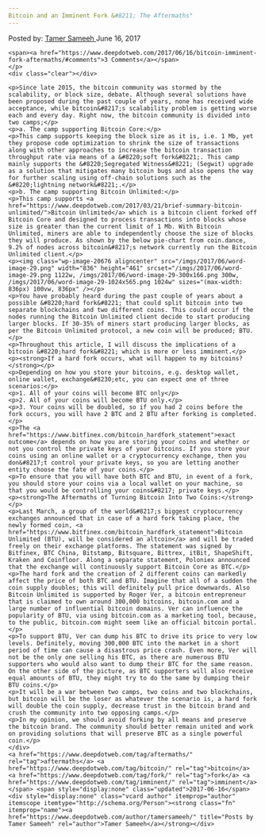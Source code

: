 ```yaml
---
Bitcoin and an Imminent Fork &#8211; The Aftermaths"
---
```

<article class="post-listing post-20667 post type-post status-publish format-standard has-post-thumbnail hentry  tag-aftermaths tag-bitcoin tag-fork tag-imminent">
    <div class="post-inner">
        <span>Posted by: <a href="https://www.deepdotweb.com/author/tamersameeh/" title="">Tamer Sameeh </a></span>
    <span>June 16, 2017</span>
    
    <span><a href="https://www.deepdotweb.com/2017/06/16/bitcoin-imminent-fork-aftermaths/#comments">3 Comments</a></span>
    </p>
    <div class="clear"></div>
    
    <p>Since late 2015, the bitcoin community was stormed by the scalability, or block size, debate. Although several solutions have been proposed during the past couple of years, none has received wide acceptance, while bitcoin&#8217;s scalability problem is getting worse each and every day. Right now, the bitcoin community is divided into two camps;</p>
    <p>a. The camp supporting Bitcoin Core:</p>
    <p>This camp supports keeping the block size as it is, i.e. 1 Mb, yet they propose code optimization to shrink the size of transactions along with other approaches to increase the bitcoin transaction throughput rate via means of a &#8220;soft fork&#8221;. This camp mainly supports the &#8220;Segregated Witness&#8221; (Segwit) upgrade as a solution that mitigates many bitcoin bugs and also opens the way for further scaling using off-chain solutions such as the &#8220;lightning network&#8221;.</p>
    <p>b. The camp supporting Bitcoin Unlimited:</p>
    <p>This camp supports <a href="https://www.deepdotweb.com/2017/03/21/brief-summary-bitcoin-unlimited/">Bitcoin Unlimited</a> which is a bitcoin client forked off Bitcoin Core and designed to process transactions into blocks whose size is greater than the current limit of 1 Mb. With Bitcoin Unlimited, miners are able to independently choose the size of blocks they will produce. As shown by the below pie-chart from coin.dance, 9.2% of nodes across bitcoin&#8217;s network currently run the Bitcoin Unlimited client.</p>
    <p><img class="wp-image-20676 aligncenter" src="/imgs/2017/06/word-image-29.png" width="836" height="461" srcset="/imgs/2017/06/word-image-29.png 1122w, /imgs/2017/06/word-image-29-300x166.png 300w, /imgs/2017/06/word-image-29-1024x565.png 1024w" sizes="(max-width: 836px) 100vw, 836px" /></p>
    <p>You have probably heard during the past couple of years about a possible &#8220;hard fork&#8221; that could split bitcoin into two separate blockchains and two different coins. This could occur if the nodes running the Bitcoin Unlimited client decide to start producing larger blocks. If 30-35% of miners start producing larger blocks, as per the Bitcoin Unlimited protocol, a new coin will be produced; BTU.</p>
    <p>Throughout this article, I will discuss the implications of a bitcoin &#8220;hard fork&#8221; which is more or less imminent.</p>
    <p><strong>If a hard fork occurs, what will happen to my bitcoins?</strong></p>
    <p>Depending on how you store your bitcoins, e.g. desktop wallet, online wallet, exchange&#8230;etc, you can expect one of three scenarios:</p>
    <p>1. All of your coins will become BTC only</p>
    <p>2. All of your coins will become BTU only.</p>
    <p>3. Your coins will be doubled, so if you had 2 coins before the fork occurs, you will have 2 BTC and 2 BTU after forking is completed.</p>
    <p>The <a href="https://www.bitfinex.com/bitcoin_hardfork_statement">exact outcome</a> depends on how you are storing your coins and whether or not you control the private keys of your bitcoins. If you store your coins using an online wallet or a cryptocurrency exchange, then you don&#8217;t control your private keys, so you are letting another entity choose the fate of your coins.</p>
    <p>To ensure that you will have both BTC and BTU, in event of a fork, you should store your coins via a local wallet on your machine, so that you would be controlling your coins&#8217; private keys.</p>
    <p><strong>The Aftermaths of Turning Bitcoin Into Two Coins:</strong></p>
    <p>Last March, a group of the world&#8217;s biggest cryptocurrency exchanges announced that in case of a hard fork taking place, the newly formed coin, <a href="https://www.bitfinex.com/bitcoin_hardfork_statement">Bitcoin Unlimited (BTU), will be considered an altcoin</a> and will be traded freely on their exchange platforms. The statement was signed by Bitfinex, BTC China, Bitstamp, Bitsquare, Bittrex, itBit, ShapeShift, Kraken and Coinfloor. Along a separate statement, Poloniex announced that the exchange will continuously support Bitcoin Core as BTC.</p>
    <p>The hard fork and the creation of 2 different coins can markedly affect the price of both BTC and BTU. Imagine that all of a sudden the coin supply doubles; this will definitely pull price downwards. Also Bitcoin Unlimited is supported by Roger Ver, a bitcoin entrepreneur that is claimed to own around 300,000 bitcoins, bitcoin.com and a large number of influential bitcoin domains. Ver can influence the popularity of BTU, via using bitcoin.com as a marketing tool, because, to the public, bitcoin.com might seem like an official bitcoin portal.</p>
    <p>To support BTU, Ver can dump his BTC to drive its price to very low levels. Definitely, moving 300,000 BTC into the market in a short period of time can cause a disastrous price crash. Even more, Ver will not be the only one selling his BTC, as there are numerous BTU supporters who would also want to dump their BTC for the same reason. On the other side of the picture, as BTC supporters will also receive equal amounts of BTU, they might try to do the same by dumping their BTU coins.</p>
    <p>It will be a war between two camps, two coins and two blockchains, but bitcoin will be the loser as whatever the scenario is, a hard fork will double the coin supply, decrease trust in the bitcoin brand and crush the community into two opposing camps.</p>
    <p>In my opinion, we should avoid forking by all means and preserve the bitcoin brand. The community should better remain united and work on providing solutions that will preserve BTC as a single powerful coin.</p>
    </div>
    <a href="https://www.deepdotweb.com/tag/aftermaths/" rel="tag">aftermaths</a> <a href="https://www.deepdotweb.com/tag/bitcoin/" rel="tag">bitcoin</a> <a href="https://www.deepdotweb.com/tag/fork/" rel="tag">fork</a> <a href="https://www.deepdotweb.com/tag/imminent/" rel="tag">imminent</a></span> <span style="display:none" class="updated">2017-06-16</span>
    <div style="display:none" class="vcard author" itemprop="author" itemscope itemtype="http://schema.org/Person"><strong class="fn" itemprop="name"><a href="https://www.deepdotweb.com/author/tamersameeh/" title="Posts by Tamer Sameeh" rel="author">Tamer Sameeh</a></strong></div>
    
